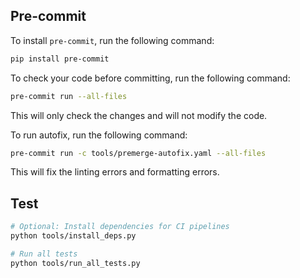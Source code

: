 ## Pre-commit

To install `pre-commit`, run the following command:
```bash
pip install pre-commit
```

To check your code before committing, run the following command:

```bash
pre-commit run --all-files
```
This will only check the changes and will not modify the code.

To run autofix, run the following command:

```bash
pre-commit run -c tools/premerge-autofix.yaml --all-files
```

This will fix the linting errors and formatting errors.


## Test

```bash
# Optional: Install dependencies for CI pipelines
python tools/install_deps.py

# Run all tests
python tools/run_all_tests.py
```
